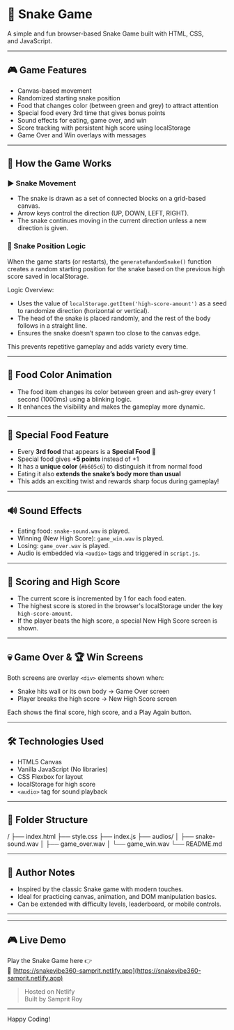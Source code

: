 # 🐍 Snake Game

A simple and fun browser-based Snake Game built with HTML, CSS,  
and JavaScript.

---

## 🎮 Game Features

- Canvas-based movement  
- Randomized starting snake position  
- Food that changes color (between green and grey) to attract attention  
- Special food every 3rd time that gives bonus points  
- Sound effects for eating, game over, and win  
- Score tracking with persistent high score using localStorage  
- Game Over and Win overlays with messages  

---

## 🚀 How the Game Works

### ▶ Snake Movement

- The snake is drawn as a set of connected blocks on a grid-based canvas.
- Arrow keys control the direction (UP, DOWN, LEFT, RIGHT).
- The snake continues moving in the current direction unless a new direction is given.

### 📍 Snake Position Logic

When the game starts (or restarts), the `generateRandomSnake()` function creates a random starting position for the snake based on the previous high score saved in localStorage.

Logic Overview:  
- Uses the value of `localStorage.getItem('high-score-amount')` as a seed to randomize direction (horizontal or vertical).  
- The head of the snake is placed randomly, and the rest of the body follows in a straight line.  
- Ensures the snake doesn’t spawn too close to the canvas edge.  

This prevents repetitive gameplay and adds variety every time.

---

## 🍎 Food Color Animation

- The food item changes its color between green and ash-grey every 1 second (1000ms) using a blinking logic.
- It enhances the visibility and makes the gameplay more dynamic.

---

## 🎯 Special Food Feature

- Every **3rd food** that appears is a **Special Food** 🍭  
- Special food gives **+5 points** instead of +1  
- It has a **unique color** (`#b605c6`) to distinguish it from normal food  
- Eating it also **extends the snake’s body more than usual**  
- This adds an exciting twist and rewards sharp focus during gameplay!

---

## 🔊 Sound Effects

- Eating food: `snake-sound.wav` is played.
- Winning (New High Score): `game_win.wav` is played.
- Losing: `game_over.wav` is played.
- Audio is embedded via `<audio>` tags and triggered in `script.js`.

---

## 💾 Scoring and High Score

- The current score is incremented by 1 for each food eaten.
- The highest score is stored in the browser's localStorage under the key `high-score-amount`.
- If the player beats the high score, a special New High Score screen is shown.

---

## 💀 Game Over & 🏆 Win Screens

Both screens are overlay `<div>` elements shown when:

- Snake hits wall or its own body → Game Over screen  
- Player breaks the high score → New High Score screen  

Each shows the final score, high score, and a Play Again button.

---

## 🛠 Technologies Used

- HTML5 Canvas  
- Vanilla JavaScript (No libraries)  
- CSS Flexbox for layout  
- localStorage for high score  
- `<audio>` tag for sound playback  

---

## 📁 Folder Structure

/
├── index.html
├── style.css
├── index.js
├── audios/
│ ├── snake-sound.wav
│ ├── game_over.wav
│ └── game_win.wav
└── README.md


---

## 🧠 Author Notes

- Inspired by the classic Snake game with modern touches.
- Ideal for practicing canvas, animation, and DOM manipulation basics.
- Can be extended with difficulty levels, leaderboard, or mobile controls.

---
---

## 🎮 Live Demo

Play the Snake Game here 👉  
🔗 [https://snakevibe360-samprit.netlify.app](https://snakevibe360-samprit.netlify.app)

> Hosted on Netlify   
> Built by Samprit Roy

---

Happy Coding!
